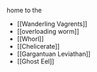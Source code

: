 

home to the 
- [[Wanderling Vagrents]]
- [[overloading worm]]
- [[Whorl]]
- [[Chelicerate]]
- [[Gargantuan Leviathan]]
- [[Ghost Eel]]